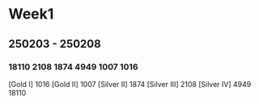 # Week1
## 250203 - 250208 
### 18110 2108 1874 4949 1007 1016

[Gold I] 1016
[Gold II] 1007
[Silver II] 1874
[Silver III] 2108
[Silver IV] 4949 18110
